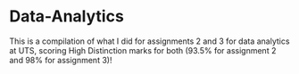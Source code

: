 # Data-Analytics
This is a compilation of what I did for assignments 2 and 3 for data analytics at UTS, scoring High Distinction marks for both (93.5% for assignment 2 and 98% for assignment 3)!
